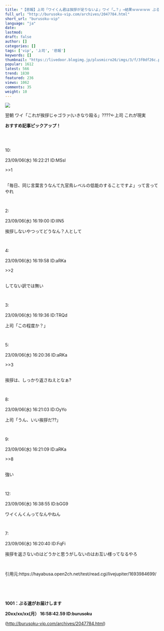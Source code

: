 ```yaml
---
title: "【悲報】上司「ワイくん君は挨拶が足りないよ」ワイ「…？」→結果ｗｗｗｗｗ ぶる速-VIP"
full_url: "http://burusoku-vip.com/archives/2047784.html"
short_url: "burusoku-vip"
language: "ja"
date: 
lastmod: 
draft: false
author: []
categories: []
tags: ['vip', '上司', '悲報']
keywords: []
thumbnail: "https://livedoor.blogimg.jp/plusmicro26/imgs/3/f/3f0df26c.png"
popular: 1612
latest: 566
trend: 1830
featured: 236
views: 1062
comments: 35
weight: 10
---
```


![](https://livedoor.blogimg.jp/plusmicro26/imgs/3/f/3f0df26c.png)

<div><p>翌朝 ワイ「これが挨拶じゃゴラァ(いきなり殴る」????←上司 これが現実</p><p><b>おすすめ記事ピックアップ！</b></p> <p class='g-ad1'> </p> <p class='g-ad2'> </p> <p></p><br> <br><p>10: <p> 23/09/06(水) 16:22:21 ID:MSsl</p></p><p> <p class='anchor'>>>1</p><br>「毎日、同じ言葉言うなんて九官鳥レベルの低能のすることですよ」って言ってやれ </p><br> <p>2: <p> 23/09/06(水) 16:19:00 ID:IIN5</p></p><p> 挨拶しないやつってどうなん？人として </p><br> <p>4: <p> 23/09/06(水) 16:19:58 ID:aRKa</p></p><p> <p class='anchor'>>>2</p><br>してない訳では無い </p><br> <p>3: <p> 23/09/06(水) 16:19:36 ID:TRQd</p></p><p> 上司「この程度か？」 </p><br> <p>5: <p> 23/09/06(水) 16:20:36 ID:aRKa</p></p><p> <p class='anchor'>>>3</p><br>挨拶は、しっかり返さねえとなぁ? </p><br> <p>8: <p> 23/09/06(水) 16:21:03 ID:OyYo</p></p><p> 上司「うん、いい挨拶だ??」 </p><br> <p>9: <p> 23/09/06(水) 16:21:09 ID:aRKa</p></p><p> <p class='anchor'>>>8</p><br>強い </p><br> <p>12: <p> 23/09/06(水) 16:38:55 ID:bGG9</p></p><p> ワイくんくんってなんやねん </p><br> <p>7: <p> 23/09/06(水) 16:20:40 ID:FqFi</p></p><p> 挨拶を返さないのはどうかと思うがしないのはお互い様ってなるやろ </p><br> <p>引用元:https://hayabusa.open2ch.net/test/read.cgi/livejupiter/1693984699/</p> <br> <p id='csw_block'></p> <p id='divSP1'> </p> <br><p><b>1001：ぶる速がお届けします <p> 20xx/xx/xx(月） 16:58:42.59 ID:burusoku</p></b></p> <p class='g-ad1'> </p> <p class='g-ad2'> </p> <p id='divSP'> </p> </div>

(http://burusoku-vip.com/archives/2047784.html)
